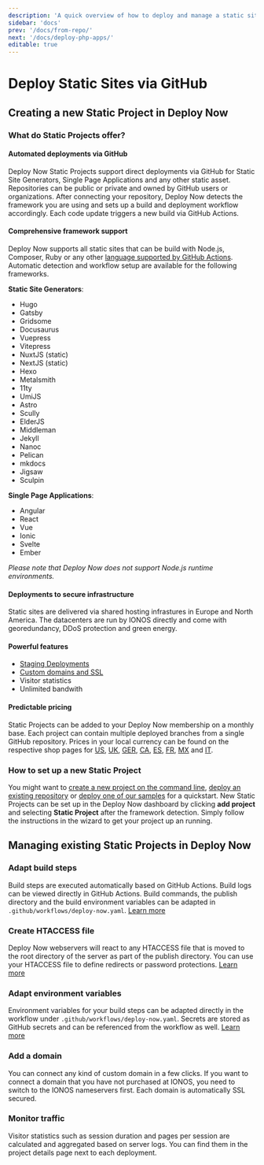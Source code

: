 ```yaml
---
description: 'A quick overview of how to deploy and manage a static site via GitHub when using Deploy Now. Deploy Now offers automated deployments, comprehensive framework support, a secure infrastructure and predictable pricing.'
sidebar: 'docs'
prev: '/docs/from-repo/'
next: '/docs/deploy-php-apps/'
editable: true
---
```


# Deploy Static Sites via GitHub

## Creating a new Static Project in Deploy Now

### What do Static Projects offer?

#### Automated deployments via GitHub

Deploy Now Static Projects support direct deployments via GitHub for Static Site Generators, Single Page Applications and any other static asset. Repositories can be public or private and owned by GitHub users or organizations. After connecting your repository, Deploy Now detects the framework you are using and sets up a build and deployment workflow accordingly. Each code update triggers a new build via GitHub Actions.

#### Comprehensive framework support

Deploy Now supports all static sites that can be build with Node.js, Composer, Ruby or any other [language supported by GitHub Actions](https://docs.github.com/en/get-started/learning-about-github/github-language-support). Automatic detection and workflow setup are available for the following frameworks.

**Static Site Generators**: 

- Hugo
- Gatsby
- Gridsome
- Docusaurus
- Vuepress
- Vitepress
- NuxtJS (static)
- NextJS (static)
- Hexo
- Metalsmith
- 11ty
- UmiJS
- Astro
- Scully
- ElderJS
- Middleman
- Jekyll
- Nanoc
- Pelican
- mkdocs
- Jigsaw
- Sculpin

**Single Page Applications**: 

- Angular
- React
- Vue
- Ionic
- Svelte
- Ember

*Please note that Deploy Now does not support Node.js runtime environments.*

#### Deployments to secure infrastructure

Static sites are delivered via shared hosting infrastures in Europe and North America. The datacenters are run by IONOS directly and come with georedundancy, DDoS protection and green energy.

#### Powerful features

- [Staging Deployments](/docs/staging-deployments/)
- [Custom domains and SSL](/docs/domain-tls/)
- Visitor statistics
- Unlimited bandwith

#### Predictable pricing

Static Projects can be added to your Deploy Now membership on a monthly base. Each project can contain multiple deployed branches from a single GitHub repository. Prices in your local currency can be found on the respective shop pages for [US](https://www.ionos.com/hosting/deploy-now), [UK](https://www.ionos.co.uk/hosting/deploy-now), [GER](https://www.ionos.de/hosting/deploy-now), [CA](https://www.ionos.ca/hosting/deploy-now), [ES](https://www.ionos.es/alojamiento/deploy-now), [FR](https://www.ionos.fr/hebergement/deploy-now), [MX](https://www.ionos.mx/alojamiento/deploy-now) and [IT](https://www.ionos.it/hosting/deploy-now). 

### How to set up a new Static Project

You might want to [create a new project on the command line](docs/from-cmd-line), [deploy an existing repository](/docs/from-repo/) or [deploy one of our samples](/docs/framework-samples) for a quickstart. New Static Projects can be set up in the Deploy Now dashboard by clicking  **add project** and selecting **Static Project** after the framework detection. Simply follow the instructions in the wizard to get your project up an running.


## Managing existing Static Projects in Deploy Now

### Adapt build steps

Build steps are executed automatically based on GitHub Actions. Build logs can be viewed directly in GitHub Actions. Build commands, the publish directory and the build environment variables can be adapted in `.github/workflows/deploy-now.yaml`. [Learn more](/docs/github-actions-customization/)

### Create HTACCESS file

Deploy Now webservers will react to any HTACCESS file that is moved to the root directory of the server as part of the publish directory. You can use your HTACCESS file to define redirects or password protections. [Learn more](/docs/runtime-configuration/#htaccess-files)

### Adapt environment variables

Environment variables for your build steps can be adapted directly in the workflow under `.github/workflows/deploy-now.yaml`. Secrets are stored as GitHub secrets and can be referenced from the workflow as well. [Learn more](/docs/github-actions-customization/)

### Add a domain

You can connect any kind of custom domain in a few clicks. If you want to connect a domain that you have not purchased at IONOS, you need to switch to the IONOS nameservers first. Each domain is automatically SSL secured.

### Monitor traffic

Visitor statistics such as session duration and pages per session are calculated and aggregated based on server logs. You can find them in the project details page next to each deployment.
